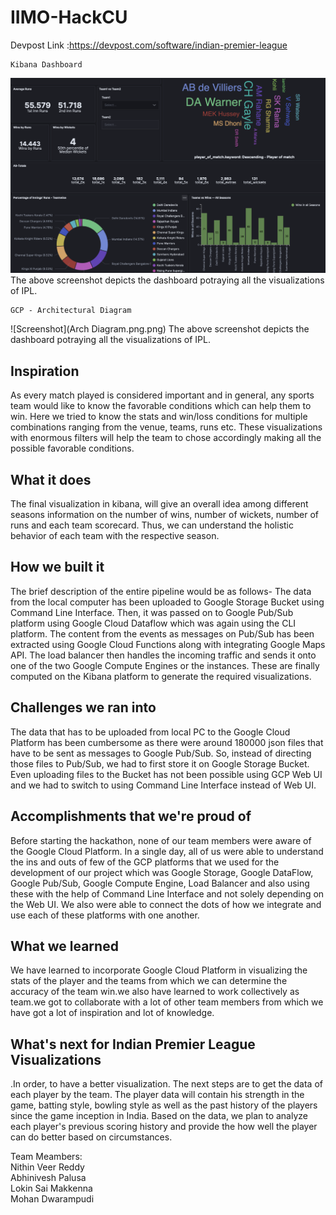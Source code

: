 # IIMO-HackCU

Devpost Link :https://devpost.com/software/indian-premier-league


	Kibana Dashboard


![Screenshot](kibana_ss.png)
	The above screenshot depicts the dashboard potraying all the visualizations of IPL.




	GCP - Architectural Diagram


![Screenshot](Arch Diagram.png.png)
	The above screenshot depicts the dashboard potraying all the visualizations of IPL.


## Inspiration
As every match played is considered important and in general, any sports team would like to know the favorable conditions which can help them to win. Here we tried to know the stats and win/loss conditions for multiple combinations ranging from the venue, teams, runs etc. These visualizations with enormous filters will help the team to chose accordingly making all the possible favorable conditions.
## What it does
The final visualization in kibana, will give an overall idea among different seasons information on the number of wins, number of wickets, number of runs and each team scorecard. Thus, we can understand the holistic behavior of each team with the respective season.
## How we built it
The brief description of the entire pipeline would be as follows-
The data from the local computer has been uploaded to Google Storage Bucket using Command Line Interface. Then, it was passed on to Google Pub/Sub platform using Google Cloud Dataflow which was again using the CLI platform. The content from the events as messages on Pub/Sub has been extracted using Google Cloud Functions along with integrating Google Maps API. The load balancer then handles the incoming traffic and sends it onto one of the two Google Compute Engines or the instances. These are finally computed on the Kibana platform to generate the required visualizations.
## Challenges we ran into
The data that has to be uploaded from local PC to the Google Cloud Platform has been cumbersome as there were around 180000 json files that have to be sent as messages to Google Pub/Sub. So, instead of directing those files to Pub/Sub, we had to first store it on Google Storage Bucket. Even uploading files to the Bucket has not been possible using GCP Web UI and we had to switch to using Command Line Interface instead of Web UI.
## Accomplishments that we're proud of
Before starting the hackathon, none of our team members were aware of the Google Cloud Platform. In a single day, all of us were able to understand the ins and outs of few of the GCP platforms that we used for the development of our project which was Google Storage, Google DataFlow, Google Pub/Sub, Google Compute Engine, Load Balancer and also using these with the help of Command Line Interface and not solely depending on the Web UI. We also were able to connect the dots of how we integrate and use each of these platforms with one another.
## What we learned
We have learned to incorporate Google Cloud Platform in visualizing the stats of the player and the teams from which we can determine the accuracy of the team win.we also have learned to work collectively as team.we got to collaborate with a lot of other team members from which we have got a lot of inspiration and lot of knowledge.
## What's next for Indian Premier League Visualizations
.In order, to have a better visualization. The next steps are to get the data of each player by the team. The player data will contain his strength in the game, batting style, bowling style as well as the past history of the players since the game inception in India. Based on the data, we plan to analyze each player's previous scoring history and provide the how well the player can do better based on circumstances.



Team Meambers: <br/>
Nithin Veer Reddy<br/>
Abhinivesh Palusa<br/>
Lokin Sai Makkenna<br/>
Mohan Dwarampudi<br/>
